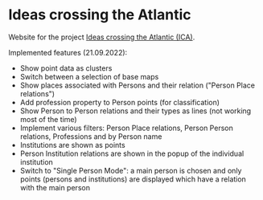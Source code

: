 # Ideas crossing the Atlantic

Website for the project [Ideas crossing the Atlantic (ICA)](https://ica.acdh-dev.oeaw.ac.at/).

Implemented features (21.09.2022):

- Show point data as clusters
- Switch between a selection of base maps
- Show places associated with Persons and their relation ("Person Place relations")
- Add profession property to Person points (for classification)
- Show Person to Person relations and their types as lines (not working most of the time)
- Implement various filters: Person Place relations, Person Person relations, Professions and by
  Person name
- Institutions are shown as points
- Person Institution relations are shown in the popup of the individual institution
- Switch to "Single Person Mode": a main person is chosen and only points (persons and institutions)
  are displayed which have a relation with the main person
